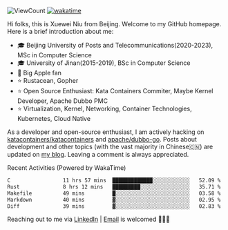 ![ViewCount](https://views.whatilearened.today/views/github/<justxuewei>/<justxuewei>.svg) [![wakatime](https://wakatime.com/badge/user/018eae19-2c35-4919-be43-56bc26b446d9.svg)](https://wakatime.com/@018eae19-2c35-4919-be43-56bc26b446d9)

Hi folks, this is Xuewei Niu from Beijing. Welcome to my GitHub homepage. Here is a brief introduction about me:

- 🎓 Beijing University of Posts and Telecommunications(2020-2023), MSc in Computer Science
- 🎓 University of Jinan(2015-2019), BSc in Computer Science
- 📱 Big Apple fan
- ⭐️ Rustacean, Gopher
- ⭐️ Open Source Enthusiast: Kata Containers Commiter, Maybe Kernel Developer, Apache Dubbo PMC
- ⭐ Virtualization, Kernel, Networking, Container Technologies, Kubernetes, Cloud Native

As a developer and open-source enthusiast, I am actively hacking on [katacontainers/katacontainers](https://github.com/kata-containers/kata-containers) and [apache/dubbo-go](https://github.com/apache/dubbo-go). Posts about development and other topics (with the vast majority in Chinese🇨🇳) are updated on [my blog](https://nxw.name). Leaving a comment is always appreciated.

Recent Activities (Powered by WakaTime)

<!--START_SECTION:waka-->

```txt
C                 11 hrs 57 mins  █████████████░░░░░░░░░░░░   52.09 %
Rust              8 hrs 12 mins   █████████░░░░░░░░░░░░░░░░   35.71 %
Makefile          49 mins         █░░░░░░░░░░░░░░░░░░░░░░░░   03.58 %
Markdown          40 mins         ▓░░░░░░░░░░░░░░░░░░░░░░░░   02.95 %
Diff              39 mins         ▓░░░░░░░░░░░░░░░░░░░░░░░░   02.83 %
```

<!--END_SECTION:waka-->

Reaching out to me via [LinkedIn](https://www.linkedin.com/in/justxuewei) | [Email](mailto:justxuewei@apache.org) is welcomed 🤟🤟🤟
